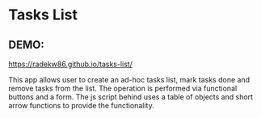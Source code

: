 # Tasks List

## DEMO:
https://radekw86.github.io/tasks-list/

This app allows user to create an ad-hoc tasks list, mark tasks done and remove tasks from the list. The operation is performed via functional buttons and a form.
The js script behind uses a table of objects and short arrow functions to provide the functionality.
